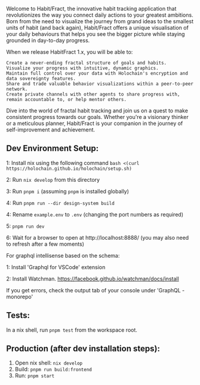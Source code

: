 Welcome to Habit/Fract, the innovative habit tracking application that revolutionizes the way you connect daily actions to your greatest ambitions. Born from the need to visualize the journey from grand ideas to the smallest units of habit (and back again), Habit/Fract offers a unique visualisation of your daily behaviours that helps you see the bigger picture while staying grounded in day-to-day progress.

When we release HabitFract 1.x, you will be able to:

    Create a never-ending fractal structure of goals and habits.
    Visualize your progress with intuitive, dynamic graphics.
    Maintain full control over your data with Holochain's encryption and data sovereignty features.
    Share and trade valuable behavior visualizations within a peer-to-peer network.
    Create private channels with other agents to share progress with, remain accountable to, or help mentor others.

Dive into the world of fractal habit tracking and join us on a quest to make consistent progress towards our goals. Whether you're a visionary thinker or a meticulous planner, Habit/Fract is your companion in the journey of self-improvement and achievement.

## Dev Environment Setup:
1: Install nix using the following command
`bash <(curl https://holochain.github.io/holochain/setup.sh)`

2: Run `nix develop` from this directory

3: Run `pnpm i` (assuming `pnpm` is installed globally)

4: Run `pnpm run --dir design-system build`

4: Rename `example.env` to `.env` (changing the port numbers as required)

5: `pnpm run dev`

6: Wait for a browser to open at http://localhost:8888/  (you may also need to refresh after a few moments)


For graphql intellisense based on the schema:

1: Install 'Graphql for VSCode' extension

2: Install Watchman. https://facebook.github.io/watchman/docs/install

If you get errors, check the output tab of your console under 'GraphQL - monorepo'

## Tests:

In a nix shell, run `pnpm test` from the workspace root.

## Production (after dev installation steps):

1. Open nix shell: `nix develop`
2. Build: `pnpm run build:frontend`
3. Run: `pnpm start`
